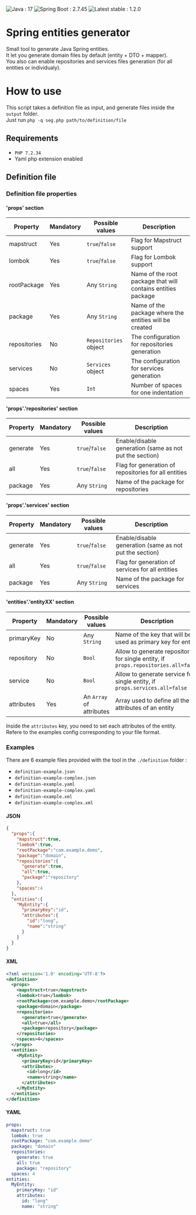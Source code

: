 <p>
<img alt="Java : 17" src="https://img.shields.io/badge/Java-17-blue.svg" /> <img alt="Spring Boot : 2.7.45" src="https://img.shields.io/badge/Spring%20Boot-2.7.5-blue.svg" /> <img alt="Latest stable : 1.2.0" src="https://img.shields.io/badge/Latest%20stable-1.2.0-green.svg" />
</p>

# Spring entities generator
Small tool to generate Java Spring entities.<br />
It let you generate domain files by default (entity + DTO + mapper).<br />
You also can enable repositories and services files generation (for all entities or individualy).

# How to use

This script takes a definition file as input, and generate files inside the `output` folder.<br />
Just run `php -q seg.php path/to/definition/file`

## Requirements
- `PHP 7.2.34`
- Yaml php extension enabled

## Definition file

### Definition file properties

#### 'props' section

| Property      | Mandatory     | Possible values | Description    | 
| ------------- | ------------- | ------------- | ------------- |
| mapstruct  | Yes  | `true`/`false` | Flag for Mapstruct support   |
| lombok  | Yes  | `true`/`false` | Flag for Lombok support   |
| rootPackage  | Yes  | Any `String` | Name of the root package that will contains entities package   |
| package  | Yes  | Any `String` | Name of the package where the entities will be created   |
| repositories | No | `Repositories` object | The configuration for repositories generation
| services | No | `Services` object | The configuration for services generation
| spaces  | Yes  | `Int` | Number of spaces for one indentation  |

#### 'props'.'repositories' section

| Property      | Mandatory     | Possible values | Description    | 
| ------------- | ------------- | ------------- | ------------- |
| generate  | Yes  | `true`/`false` | Enable/disable generation (same as not put the section)  |
| all  | Yes  | `true`/`false`  | Flag for generation of repositories for all entities   |
| package  | Yes  | Any `String`  | Name of the package for repositories   |

#### 'props'.'services' section

| Property      | Mandatory     | Possible values | Description    | 
| ------------- | ------------- | ------------- | ------------- |
| generate  | Yes  | `true`/`false` | Enable/disable generation (same as not put the section)  |
| all  | Yes  | `true`/`false`  | Flag for generation of services for all entities   |
| package  | Yes  | Any `String`  | Name of the package for services   |

#### 'entities'.'entityXX' section

| Property      | Mandatory     | Possible values | Description    | 
| ------------- | ------------- | ------------- | ------------- |
| primaryKey    | No            | Any `String` | Name of the key that will be used as primary key for entity  |
| repository    | No            | `Bool`    | Allow to generate repository for single entity, if `props.repositories.all=false`
| service       | No            | `Bool`    | Allow to generate service for single entity, if `props.services.all=false`
| attributes    | Yes           | An `Array` of attributes  | Array used to define all the attributes of an entity   |

Inside the `attributes` key, you need to set each attributes of the entity.<br />
Refere to the examples config corresponding to your file format.

### Examples

There are 6 example files provided with the tool in the `./definition` folder :
- `definition-example.json`
- `definition-example-complex.json`
- `definition-example.yaml`
- `definition-example-complex.yaml`
- `definition-example.xml`
- `definition-example-complex.xml`

#### JSON
```json
{
  "props":{
    "mapstruct":true,
    "lombok":true,
    "rootPackage":"com.example.demo",
    "package":"domain",
    "repositories":{
      "generate":true,
      "all":true,
      "package":"repository"
    },
    "spaces":4
  },
  "entities":{
    "MyEntity":{
      "primaryKey":"id",
      "attributes":{
        "id":"long",
        "name":"string"
      }
    }
  }
}
```

#### XML

```xml
<?xml version='1.0' encoding='UTF-8'?>
<definition>
  <props>
    <mapstruct>true</mapstruct>
    <lombok>true</lombok>
    <rootPackage>com.example.demo</rootPackage>
    <package>domain</package>
    <repositories>
      <generate>true</generate>
      <all>true</all>
      <package>repository</package>
    </repositories>
    <spaces>4</spaces>
  </props>
  <entities>
    <MyEntity>
      <primaryKey>id</primaryKey>
      <attributes>
        <id>long</id>
        <name>string</name>
      </attributes>
    </MyEntity>
  </entities>
</definition>

```

#### YAML

```yaml
props:
  mapstruct: true
  lombok: true
  rootPackage: "com.example.demo"
  package: "domain"
  repositories:
    generate: true
    all: true
    package: "repository"
  spaces: 4
entities:
  MyEntity:
    primaryKey: "id"
    attributes:
      id: "long"
      name: "string"
```